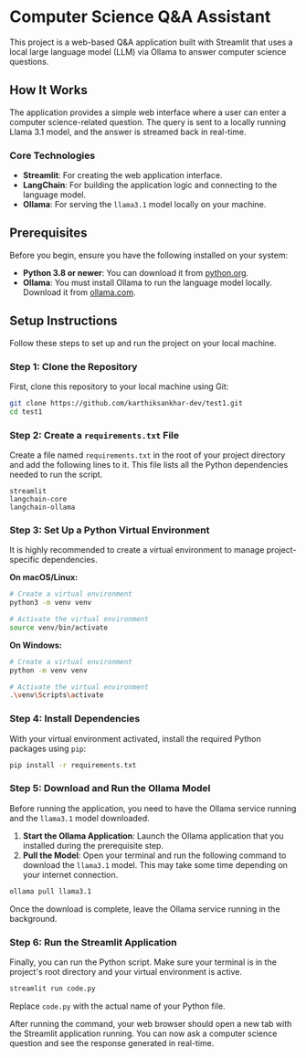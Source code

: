 # Computer Science Q\&A Assistant

This project is a web-based Q\&A application built with Streamlit that uses a local large language model (LLM) via Ollama to answer computer science questions.

## How It Works

The application provides a simple web interface where a user can enter a computer science-related question. The query is sent to a locally running Llama 3.1 model, and the answer is streamed back in real-time.

### Core Technologies

* **Streamlit**: For creating the web application interface.
* **LangChain**: For building the application logic and connecting to the language model.
* **Ollama**: For serving the `llama3.1` model locally on your machine.


## Prerequisites

Before you begin, ensure you have the following installed on your system:

* **Python 3.8 or newer**: You can download it from [python.org](https://www.python.org/downloads/).
* **Ollama**: You must install Ollama to run the language model locally. Download it from [ollama.com](https://ollama.com).


## Setup Instructions

Follow these steps to set up and run the project on your local machine.

### Step 1: Clone the Repository

First, clone this repository to your local machine using Git:

```bash
git clone https://github.com/karthiksankhar-dev/test1.git
cd test1
```


### Step 2: Create a `requirements.txt` File

Create a file named `requirements.txt` in the root of your project directory and add the following lines to it. This file lists all the Python dependencies needed to run the script.

```text
streamlit
langchain-core
langchain-ollama
```


### Step 3: Set Up a Python Virtual Environment

It is highly recommended to create a virtual environment to manage project-specific dependencies.

**On macOS/Linux:**

```bash
# Create a virtual environment
python3 -m venv venv

# Activate the virtual environment
source venv/bin/activate
```

**On Windows:**

```bash
# Create a virtual environment
python -m venv venv

# Activate the virtual environment
.\venv\Scripts\activate
```


### Step 4: Install Dependencies

With your virtual environment activated, install the required Python packages using `pip`:

```bash
pip install -r requirements.txt
```


### Step 5: Download and Run the Ollama Model

Before running the application, you need to have the Ollama service running and the `llama3.1` model downloaded.

1. **Start the Ollama Application**: Launch the Ollama application that you installed during the prerequisite step.
2. **Pull the Model**: Open your terminal and run the following command to download the `llama3.1` model. This may take some time depending on your internet connection.

```bash
ollama pull llama3.1
```

Once the download is complete, leave the Ollama service running in the background.

### Step 6: Run the Streamlit Application

Finally, you can run the Python script. Make sure your terminal is in the project's root directory and your virtual environment is active.

```bash
streamlit run code.py
```

Replace `code.py` with the actual name of your Python file.

After running the command, your web browser should open a new tab with the Streamlit application running. You can now ask a computer science question and see the response generated in real-time.

